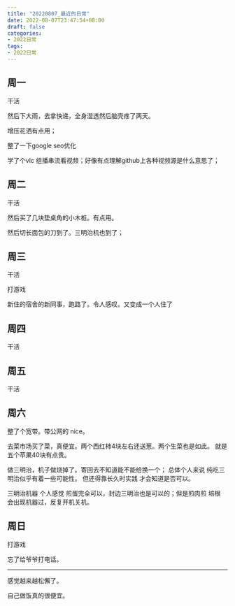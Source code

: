 ```yaml
---
title: "20220807_最近的日常"
date: 2022-08-07T23:47:54+08:00
draft: false
categories:
- 2022日常
tags:
- 2022日常
---
```




## 周一

干活

然后下大雨，去拿快递，全身湿透然后脑壳疼了两天。

增压花洒有点用；

整了一下google seo优化

学了个vlc 组播串流看视频；好像有点理解github上各种视频源是什么意思了；



## 周二

干活

然后买了几块垫桌角的小木桩。有点用。

然后切长面包的刀到了。三明治机也到了；

## 周三

干活

打游戏

新住的宿舍的新同事，跑路了。令人感叹。又变成一个人住了

## 周四

干活

## 周五

干活

## 周六 

整了个宽带。带公网的 nice。 

去菜市场买了菜，真便宜。两个西红柿4块左右还送葱。两个生菜也是如此。 就是五个苹果40块有点贵。

做三明治，机子做烧掉了。寄回去不知道能不能给换一个； 总体个人来说 纯吃三明治似乎有着一些可能性。 但还得靠长久时实践 才会知道是否可以。

三明治机器  个人感觉 煎蛋完全可以，封边三明治也是可以的；但是煎肉煎 培根 会出现机器过，反复开机关机。

## 周日

打游戏

忘了给爷爷打电话。

---

感觉越来越松懈了。

自己做饭真的很便宜。

